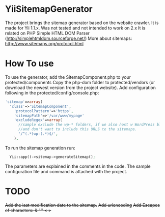 # YiiSitemapGenerator
The project brings the sitemap generator based on the website crawler.
It is made for Yii 1.1.x. Was not tested and not intended to work on 2.x
It is related on PHP Simple HTML DOM Parser (http://simplehtmldom.sourceforge.net/)
More about sitemaps: http://www.sitemaps.org/protocol.html

# How To use
To use the generator, add the SitemapComponent.php to your protected/components
Copy the php-dom folder to protected/vendors (or download the newest version from the project website).
Add configuration following in the protected/config/console.php:

```php
'sitemap'=>array(
  'class'=>'SitemapComponent',
    'protocolPattern'=>'https',
    'sitemapPath'=>'/var/www/mypage'
    'excludeRegex'=>array(
      //sample exclude the wp-* folders, if we also host w WordPress blog,
      //and don't want to include this URLS to the sitemaps.
      '/^(.*)wp-(.*)$/',
    ),
```

To run the sitemap generation run:

```php
  Yii::app()->sitemap->generateSitemap();
```


The parameters are explained in the comments in the code. The sample configuration file and command is attached with the project.

# TODO
~~Add the last modification date to the sitemap.~~
~~Add urlencoding~~
~~Add Escapes of characters: & ' " < >~~ 
